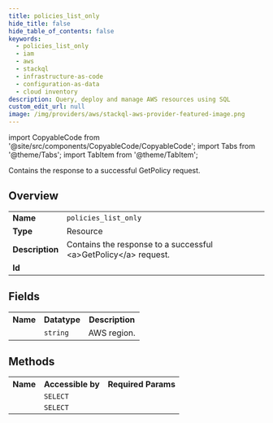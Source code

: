 ```yaml
---
title: policies_list_only
hide_title: false
hide_table_of_contents: false
keywords:
  - policies_list_only
  - iam
  - aws
  - stackql
  - infrastructure-as-code
  - configuration-as-data
  - cloud inventory
description: Query, deploy and manage AWS resources using SQL
custom_edit_url: null
image: /img/providers/aws/stackql-aws-provider-featured-image.png
---
```


import CopyableCode from '@site/src/components/CopyableCode/CopyableCode';
import Tabs from '@theme/Tabs';
import TabItem from '@theme/TabItem';

Contains the response to a successful <a>GetPolicy</a> request. 

## Overview
<table><tbody>
<tr><td><b>Name</b></td><td><code>policies_list_only</code></td></tr>
<tr><td><b>Type</b></td><td>Resource</td></tr>
<tr><td><b>Description</b></td><td>Contains the response to a successful &lt;a&gt;GetPolicy&lt;/a&gt; request.</td></tr>
<tr><td><b>Id</b></td><td><CopyableCode code="aws.iam.policies_list_only" /></td></tr>
</tbody></table>

## Fields
<table><tbody><tr><th>Name</th><th>Datatype</th><th>Description</th></tr><tr><td><CopyableCode code="region" /></td><td><code>string</code></td><td>AWS region.</td></tr>
</tbody></table>

## Methods

<table><tbody>
  <tr>
    <th>Name</th>
    <th>Accessible by</th>
    <th>Required Params</th>
  </tr>
  <tr>
    <td><CopyableCode code="get" /></td>
    <td><code>SELECT</code></td>
    <td><CopyableCode code="PolicyArn, region" /></td>
  </tr>
  <tr>
    <td><CopyableCode code="list" /></td>
    <td><code>SELECT</code></td>
    <td><CopyableCode code="region" /></td>
  </tr>
</tbody></table>






